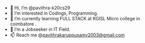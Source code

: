 - 👋 Hi, I’m @pavithra-k20cs29
- 👀 I’m interested in Codings, Programming.
- 🌱 I’m currently learning FULL STACK at KGISL Micro college in coimbatore .
- 💞️ I’m a Jobseeker in IT Field.
- 📫 Reach me @pavithrakaruppusamy2003@gmail.com

<!---
pavithra-k20cs29/pavithra-k20cs29 is a ✨ special ✨ repository because its `README.md` (this file) appears on your GitHub profile.
You can click the Preview link to take a look at your changes.
--->
